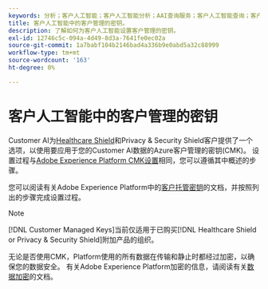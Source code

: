 ```yaml
---
keywords: 分析；客户人工智能；客户人工智能分析；AAI查询服务；客户人工智能查询；客户人工智能分数；CAI中客户管理的键
title: 客户人工智能中的客户管理的密钥。
description: 了解如何为客户人工智能设置客户管理的密钥。
exl-id: 12746c5c-094a-4d49-8d3a-7641fe0ec02a
source-git-commit: 1a7babf104b2146bad4a336b9e0abd5a32c88999
workflow-type: tm+mt
source-wordcount: '163'
ht-degree: 0%

---
```


# 客户人工智能中的客户管理的密钥

Customer AI为[Healthcare Shield](https://www.adobe.com/trust/compliance/hipaa-ready.html)和Privacy &amp; Security Shield客户提供了一个选项，以使用要应用于您的Customer AI数据的Azure客户管理的密钥(CMK)。 设置过程与[Adobe Experience Platform CMK设置](../../../landing/governance-privacy-security/customer-managed-keys/overview.md)相同，您可以遵循其中概述的步骤。

您可以阅读有关Adobe Experience Platform中的[客户托管密钥](../../../landing/governance-privacy-security/encryption.md)的文档，并按照列出的步骤完成设置过程。

>[!NOTE]
>
>[!DNL Customer Managed Keys]当前仅适用于已购买[!DNL Healthcare Shield or Privacy & Security Shield]附加产品的组织。

无论是否使用CMK，Platform使用的所有数据在传输和静止时都经过加密，以确保您的数据安全。 有关Adobe Experience Platform加密的信息，请阅读有关[数据加密](../../../landing/governance-privacy-security/encryption.md)的文档。
